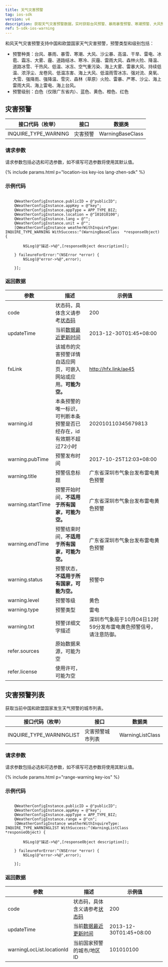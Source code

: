 ```yaml
---
title: 天气灾害预警
tag: ios-sdk
version: v4
description: 获取天气灾害预警数据，实时获取台风预警、暴雨暴雪预警、寒潮预警、大风预警、空气重污染预警以及沙尘暴、高温、干旱、雷电、冰雹、霜冻、大雾、道路结冰、干热风、雷雨大风、森林火险、降温、冰冻、雷暴大风、龙卷风、低温冻害、低温雨雪冰冻、强对流、强降雨、强降温、雪灾、雷暴、严寒、沙尘等50多种气象灾害预警信息。
ref: 5-sdk-ios-warning
---
```


和风天气灾害预警支持中国和欧盟国家天气灾害预警，预警类型和级别包括：

- 预警种类：台风、暴雨、暴雪、寒潮、大风、沙尘暴、高温、干旱、雷电、冰雹、霜冻、大雾、霾、道路结冰、寒冷、灰霾、雷雨大风、森林火险、降温、道路冰雪、干热风、低温、冰冻、空气重污染、海上大雾、雷暴大风、持续低温、浓浮尘、龙卷风、低温冻害、海上大风、低温雨雪冰冻、强对流、臭氧、大雪、强降雨、强降温、雪灾、森林（草原）火险、雷暴、严寒、沙尘、海上雷雨大风、海上雷电、海上台风。
- 预警级别：白色（仅限广东省内）、蓝色、黄色、橙色、红色

## 灾害预警

| 接口代码（枚举）     | 接口     | 数据类           |
| -------------------- | -------- | ---------------- |
| INQUIRE_TYPE_WARNING | 灾害预警 | WarningBaseClass |

### 请求参数

请求参数包括必选和可选参数，如不填写可选参数将使用其默认值。

{% include params.html p="location-ios key-ios lang-zhen-sdk" %}

### 示例代码

```objc
 
    QWeatherConfigInstance.publicID = @"publicID";
    QWeatherConfigInstance.appKey = @"key";
    QWeatherConfigInstance.appType = APP_TYPE_BIZ;    
    QWeatherConfigInstance.location = @"101010100";
    QWeatherConfigInstance.lang = @"";
    QWeatherConfigInstance.unit = @"";
    [QWeatherConfigInstance weatherWithInquireType: INQUIRE_TYPE_WARNING WithSuccess:^(WarningBaseClass  *responseObject) {
        
        NSLog(@"描述->%@",[responseObject description]);
        
    } faileureForError:^(NSError *error) {
        NSLog(@"error->%@",error);
        
    }];
```

### 返回数据

| 参数              | 描述                                                                 | 示例值                                                           |
| ----------------- | -------------------------------------------------------------------- | ---------------------------------------------------------------- |
| code              | 状态码，具体含义请参考[状态码](/docs/start/status-code/)              | 200                                                              |
| updateTime        | 当前[数据最近更新时间](/docs/start/glossary#update-time)   | 2013-12-30T01:45+08:00                                           |
| fxLink            | 该城市的灾害预警详情自适应网页，可嵌入网站或应用。**可能为空。**     | http://hfx.link/ae45                                             |
| warning.id        | 本条预警的唯一标识，可判断本条预警是否已经存在，id有效期不超过72小时 | 202010110345679813                                               |
| warning.pubTime   | 预警发布时间                                                         | 2017-10-25T12:03+08:00                                           |
| warning.title     | 预警信息标题                                                         | 广东省深圳市气象台发布雷电黄色预警                               |
| warning.startTime | 预警开始时间，**不适用于所有国家，可能为空。**                       | 广东省深圳市气象台发布雷电黄色预警                               |
| warning.endTime   | 预警结束时间，**不适用于所有国家，可能为空。**                       | 广东省深圳市气象台发布雷电黄色预警                               |
| warning.status    | 预警状态，**不适用于所有国家，可能为空。**                           | 预警中                                                           |
| warning.level     | 预警等级                                                             | 黄色                                                             |
| warning.type      | 预警类型                                                             | 雷电                                                             |
| warning.txt       | 预警详细文字描述                                                     | 深圳市气象局于10月04日12时59分发布雷电黄色预警信号，请注意防御。 |
| refer.sources     | 原始数据来源，可能为空                                               |                                                                  |
| refer.license     | 使用许可，可能为空                                                   |                                                                  |

## 灾害预警列表

获取当前中国和欧盟国家发生天气预警的城市列表。

| 接口代码（枚举）         | 接口             | 数据类           |
| ------------------------ | ---------------- | ---------------- |
| INQUIRE_TYPE_WARNINGLIST | 灾害预警城市列表 | WarningListClass |

### 请求参数

请求参数包括必选和可选参数，如不填写可选参数将使用其默认值。

{% include params.html p="range-warning key-ios" %}

### 示例代码

```objc
 
    QWeatherConfigInstance.publicID = @"publicID";
    QWeatherConfigInstance.appKey = @"key";
    QWeatherConfigInstance.appType = APP_TYPE_BIZ;    
    QWeatherConfigInstance.range = @"cn";
    [QWeatherConfigInstance weatherWithInquireType: INQUIRE_TYPE_WARNINGLIST WithSuccess:^(WarningListClass  *responseObject) {
        
        NSLog(@"描述->%@",[responseObject description]);
        
    } faileureForError:^(NSError *error) {
        NSLog(@"error->%@",error);
        
    }];
```

### 返回数据

| 参数                      | 描述                                                               | 示例值                 |
| ------------------------- | ------------------------------------------------------------------ | ---------------------- |
| code                      | 状态码，具体含义请参考[状态码](/docs/start/status-code/)            | 200                    |
| updateTime                | 当前[数据最近更新时间](/docs/start/glossary#update-time) | 2013-12-30T01:45+08:00 |
| warningLocList.locationId | 当前国家预警的城市/地区ID                                          | 101010100              |